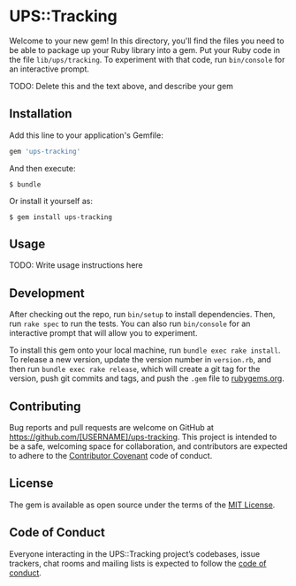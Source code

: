 # UPS::Tracking

Welcome to your new gem! In this directory, you'll find the files you need to be able to package up your Ruby library into a gem. Put your Ruby code in the file `lib/ups/tracking`. To experiment with that code, run `bin/console` for an interactive prompt.

TODO: Delete this and the text above, and describe your gem

## Installation

Add this line to your application's Gemfile:

```ruby
gem 'ups-tracking'
```

And then execute:

    $ bundle

Or install it yourself as:

    $ gem install ups-tracking

## Usage

TODO: Write usage instructions here

## Development

After checking out the repo, run `bin/setup` to install dependencies. Then, run `rake spec` to run the tests. You can also run `bin/console` for an interactive prompt that will allow you to experiment.

To install this gem onto your local machine, run `bundle exec rake install`. To release a new version, update the version number in `version.rb`, and then run `bundle exec rake release`, which will create a git tag for the version, push git commits and tags, and push the `.gem` file to [rubygems.org](https://rubygems.org).

## Contributing

Bug reports and pull requests are welcome on GitHub at https://github.com/[USERNAME]/ups-tracking. This project is intended to be a safe, welcoming space for collaboration, and contributors are expected to adhere to the [Contributor Covenant](http://contributor-covenant.org) code of conduct.

## License

The gem is available as open source under the terms of the [MIT License](https://opensource.org/licenses/MIT).

## Code of Conduct

Everyone interacting in the UPS::Tracking project’s codebases, issue trackers, chat rooms and mailing lists is expected to follow the [code of conduct](https://github.com/[USERNAME]/ups-tracking/blob/master/CODE_OF_CONDUCT.md).
